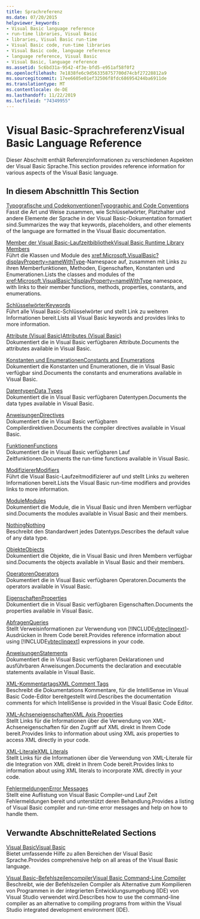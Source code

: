 ```yaml
---
title: Sprachreferenz
ms.date: 07/20/2015
helpviewer_keywords:
- Visual Basic language reference
- run-time libraries, Visual Basic
- libraries, Visual Basic run-time
- Visual Basic code, run-time libraries
- Visual Basic code, language reference
- language reference, Visual Basic
- Visual Basic, language reference
ms.assetid: 5c6bd31a-9542-4f3e-bfd5-e951af58f0f2
ms.openlocfilehash: 7e1838fe6c9d563358757700d74cbf27228812a9
ms.sourcegitcommit: 17ee6605e01ef32506f8fdc686954244ba6911de
ms.translationtype: MT
ms.contentlocale: de-DE
ms.lasthandoff: 11/22/2019
ms.locfileid: "74349955"
---
```

# <a name="visual-basic-language-reference"></a><span data-ttu-id="a676c-102">Visual Basic-Sprachreferenz</span><span class="sxs-lookup"><span data-stu-id="a676c-102">Visual Basic Language Reference</span></span>

<span data-ttu-id="a676c-103">Dieser Abschnitt enthält Referenzinformationen zu verschiedenen Aspekten der Visual Basic Sprache.</span><span class="sxs-lookup"><span data-stu-id="a676c-103">This section provides reference information for various aspects of the Visual Basic language.</span></span>  
  
## <a name="in-this-section"></a><span data-ttu-id="a676c-104">In diesem Abschnitt</span><span class="sxs-lookup"><span data-stu-id="a676c-104">In This Section</span></span>  

 [<span data-ttu-id="a676c-105">Typografische und Codekonventionen</span><span class="sxs-lookup"><span data-stu-id="a676c-105">Typographic and Code Conventions</span></span>](../../visual-basic/language-reference/typographic-and-code-conventions.md)  
 <span data-ttu-id="a676c-106">Fasst die Art und Weise zusammen, wie Schlüsselwörter, Platzhalter und andere Elemente der Sprache in der Visual Basic-Dokumentation formatiert sind.</span><span class="sxs-lookup"><span data-stu-id="a676c-106">Summarizes the way that keywords, placeholders, and other elements of the language are formatted in the Visual Basic documentation.</span></span>  
  
 [<span data-ttu-id="a676c-107">Member der Visual Basic-Laufzeitbibliothek</span><span class="sxs-lookup"><span data-stu-id="a676c-107">Visual Basic Runtime Library Members</span></span>](../../visual-basic/language-reference/runtime-library-members.md)  
 <span data-ttu-id="a676c-108">Führt die Klassen und Module des <xref:Microsoft.VisualBasic?displayProperty=nameWithType>-Namespace auf, zusammen mit Links zu ihren Memberfunktionen, Methoden, Eigenschaften, Konstanten und Enumerationen.</span><span class="sxs-lookup"><span data-stu-id="a676c-108">Lists the classes and modules of the <xref:Microsoft.VisualBasic?displayProperty=nameWithType> namespace, with links to their member functions, methods, properties, constants, and enumerations.</span></span>  
  
 [<span data-ttu-id="a676c-109">Schlüsselwörter</span><span class="sxs-lookup"><span data-stu-id="a676c-109">Keywords</span></span>](../../visual-basic/language-reference/keywords/index.md)  
 <span data-ttu-id="a676c-110">Führt alle Visual Basic-Schlüsselwörter und stellt Link zu weiteren Informationen bereit.</span><span class="sxs-lookup"><span data-stu-id="a676c-110">Lists all Visual Basic keywords and provides links to more information.</span></span>  
  
 [<span data-ttu-id="a676c-111">Attribute (Visual Basic)</span><span class="sxs-lookup"><span data-stu-id="a676c-111">Attributes (Visual Basic)</span></span>](../../visual-basic/language-reference/attributes.md)  
 <span data-ttu-id="a676c-112">Dokumentiert die in Visual Basic verfügbaren Attribute.</span><span class="sxs-lookup"><span data-stu-id="a676c-112">Documents the attributes available in Visual Basic.</span></span>  
  
 [<span data-ttu-id="a676c-113">Konstanten und Enumerationen</span><span class="sxs-lookup"><span data-stu-id="a676c-113">Constants and Enumerations</span></span>](../../visual-basic/language-reference/constants-and-enumerations.md)  
 <span data-ttu-id="a676c-114">Dokumentiert die Konstanten und Enumerationen, die in Visual Basic verfügbar sind.</span><span class="sxs-lookup"><span data-stu-id="a676c-114">Documents the constants and enumerations available in Visual Basic.</span></span>  
  
 [<span data-ttu-id="a676c-115">Datentypen</span><span class="sxs-lookup"><span data-stu-id="a676c-115">Data Types</span></span>](../../visual-basic/language-reference/data-types/index.md)  
 <span data-ttu-id="a676c-116">Dokumentiert die in Visual Basic verfügbaren Datentypen.</span><span class="sxs-lookup"><span data-stu-id="a676c-116">Documents the data types available in Visual Basic.</span></span>  
  
 [<span data-ttu-id="a676c-117">Anweisungen</span><span class="sxs-lookup"><span data-stu-id="a676c-117">Directives</span></span>](../../visual-basic/language-reference/directives/index.md)  
 <span data-ttu-id="a676c-118">Dokumentiert die in Visual Basic verfügbaren Compilerdirektiven.</span><span class="sxs-lookup"><span data-stu-id="a676c-118">Documents the compiler directives available in Visual Basic.</span></span>  
  
 [<span data-ttu-id="a676c-119">Funktionen</span><span class="sxs-lookup"><span data-stu-id="a676c-119">Functions</span></span>](../../visual-basic/language-reference/functions/index.md)  
 <span data-ttu-id="a676c-120">Dokumentiert die in Visual Basic verfügbaren Lauf Zeitfunktionen.</span><span class="sxs-lookup"><span data-stu-id="a676c-120">Documents the run-time functions available in Visual Basic.</span></span>  
  
 [<span data-ttu-id="a676c-121">Modifizierer</span><span class="sxs-lookup"><span data-stu-id="a676c-121">Modifiers</span></span>](../../visual-basic/language-reference/modifiers/index.md)  
 <span data-ttu-id="a676c-122">Führt die Visual Basic-Laufzeitmodifizierer auf und stellt Links zu weiteren Informationen bereit.</span><span class="sxs-lookup"><span data-stu-id="a676c-122">Lists the Visual Basic run-time modifiers and provides links to more information.</span></span>  
  
 [<span data-ttu-id="a676c-123">Module</span><span class="sxs-lookup"><span data-stu-id="a676c-123">Modules</span></span>](../../visual-basic/language-reference/modules.md)  
 <span data-ttu-id="a676c-124">Dokumentiert die Module, die in Visual Basic und ihren Membern verfügbar sind.</span><span class="sxs-lookup"><span data-stu-id="a676c-124">Documents the modules available in Visual Basic and their members.</span></span>  
  
 [<span data-ttu-id="a676c-125">Nothing</span><span class="sxs-lookup"><span data-stu-id="a676c-125">Nothing</span></span>](../../visual-basic/language-reference/nothing.md)  
 <span data-ttu-id="a676c-126">Beschreibt den Standardwert jedes Datentyps.</span><span class="sxs-lookup"><span data-stu-id="a676c-126">Describes the default value of any data type.</span></span>  
  
 [<span data-ttu-id="a676c-127">Objekte</span><span class="sxs-lookup"><span data-stu-id="a676c-127">Objects</span></span>](../../visual-basic/language-reference/objects/index.md)  
 <span data-ttu-id="a676c-128">Dokumentiert die Objekte, die in Visual Basic und ihren Membern verfügbar sind.</span><span class="sxs-lookup"><span data-stu-id="a676c-128">Documents the objects available in Visual Basic and their members.</span></span>  
  
 [<span data-ttu-id="a676c-129">Operatoren</span><span class="sxs-lookup"><span data-stu-id="a676c-129">Operators</span></span>](../../visual-basic/language-reference/operators/index.md)  
 <span data-ttu-id="a676c-130">Dokumentiert die in Visual Basic verfügbaren Operatoren.</span><span class="sxs-lookup"><span data-stu-id="a676c-130">Documents the operators available in Visual Basic.</span></span>  
  
 [<span data-ttu-id="a676c-131">Eigenschaften</span><span class="sxs-lookup"><span data-stu-id="a676c-131">Properties</span></span>](../../visual-basic/language-reference/properties.md)  
 <span data-ttu-id="a676c-132">Dokumentiert die in Visual Basic verfügbaren Eigenschaften.</span><span class="sxs-lookup"><span data-stu-id="a676c-132">Documents the properties available in Visual Basic.</span></span>  
  
 [<span data-ttu-id="a676c-133">Abfragen</span><span class="sxs-lookup"><span data-stu-id="a676c-133">Queries</span></span>](../../visual-basic/language-reference/queries/index.md)  
 <span data-ttu-id="a676c-134">Stellt Verweisinformationen zur Verwendung von [!INCLUDE[vbteclinqext](~/includes/vbteclinqext-md.md)]-Ausdrücken in Ihrem Code bereit.</span><span class="sxs-lookup"><span data-stu-id="a676c-134">Provides reference information about using [!INCLUDE[vbteclinqext](~/includes/vbteclinqext-md.md)] expressions in your code.</span></span>  
  
 [<span data-ttu-id="a676c-135">Anweisungen</span><span class="sxs-lookup"><span data-stu-id="a676c-135">Statements</span></span>](../../visual-basic/language-reference/statements/index.md)  
 <span data-ttu-id="a676c-136">Dokumentiert die in Visual Basic verfügbaren Deklarationen und ausführbaren Anweisungen.</span><span class="sxs-lookup"><span data-stu-id="a676c-136">Documents the declaration and executable statements available in Visual Basic.</span></span>  
  
 [<span data-ttu-id="a676c-137">XML-Kommentartags</span><span class="sxs-lookup"><span data-stu-id="a676c-137">XML Comment Tags</span></span>](../../visual-basic/language-reference/xmldoc/index.md)  
 <span data-ttu-id="a676c-138">Beschreibt die Dokumentations Kommentare, für die IntelliSense im Visual Basic Code-Editor bereitgestellt wird.</span><span class="sxs-lookup"><span data-stu-id="a676c-138">Describes the documentation comments for which IntelliSense is provided in the Visual Basic Code Editor.</span></span>  
  
 [<span data-ttu-id="a676c-139">XML-Achseneigenschaften</span><span class="sxs-lookup"><span data-stu-id="a676c-139">XML Axis Properties</span></span>](../../visual-basic/language-reference/xml-axis/index.md)  
 <span data-ttu-id="a676c-140">Stellt Links für die Informationen über die Verwendung von XML-Achseneigenschaften für den Zugriff auf XML direkt in Ihrem Code bereit.</span><span class="sxs-lookup"><span data-stu-id="a676c-140">Provides links to information about using XML axis properties to access XML directly in your code.</span></span>  
  
 [<span data-ttu-id="a676c-141">XML-Literale</span><span class="sxs-lookup"><span data-stu-id="a676c-141">XML Literals</span></span>](../../visual-basic/language-reference/xml-literals/index.md)  
 <span data-ttu-id="a676c-142">Stellt Links für die Informationen über die Verwendung von XML-Literale für die Integration von XML direkt in Ihrem Code bereit.</span><span class="sxs-lookup"><span data-stu-id="a676c-142">Provides links to information about using XML literals to incorporate XML directly in your code.</span></span>  
  
 [<span data-ttu-id="a676c-143">Fehlermeldungen</span><span class="sxs-lookup"><span data-stu-id="a676c-143">Error Messages</span></span>](../../visual-basic/language-reference/error-messages/index.md)  
 <span data-ttu-id="a676c-144">Stellt eine Auflistung von Visual Basic Compiler-und Lauf Zeit Fehlermeldungen bereit und unterstützt deren Behandlung.</span><span class="sxs-lookup"><span data-stu-id="a676c-144">Provides a listing of Visual Basic compiler and run-time error messages and help on how to handle them.</span></span>  
  
## <a name="related-sections"></a><span data-ttu-id="a676c-145">Verwandte Abschnitte</span><span class="sxs-lookup"><span data-stu-id="a676c-145">Related Sections</span></span>  

 [<span data-ttu-id="a676c-146">Visual Basic</span><span class="sxs-lookup"><span data-stu-id="a676c-146">Visual Basic</span></span>](../../visual-basic/index.md)  
 <span data-ttu-id="a676c-147">Bietet umfassende Hilfe zu allen Bereichen der Visual Basic Sprache.</span><span class="sxs-lookup"><span data-stu-id="a676c-147">Provides comprehensive help on all areas of the Visual Basic language.</span></span>  
  
 [<span data-ttu-id="a676c-148">Visual Basic-Befehlszeilencompiler</span><span class="sxs-lookup"><span data-stu-id="a676c-148">Visual Basic Command-Line Compiler</span></span>](../../visual-basic/reference/command-line-compiler/index.md)  
 <span data-ttu-id="a676c-149">Beschreibt, wie der Befehlszeilen Compiler als Alternative zum Kompilieren von Programmen in der integrierten Entwicklungsumgebung (IDE) von Visual Studio verwendet wird.</span><span class="sxs-lookup"><span data-stu-id="a676c-149">Describes how to use the command-line compiler as an alternative to compiling programs from within the Visual Studio integrated development environment (IDE).</span></span>
